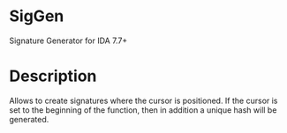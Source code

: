 # SigGen
Signature Generator for IDA 7.7+

# Description
Allows to create signatures where the cursor is positioned. If the cursor is set to the beginning of the function, then in addition a unique hash will be generated.
